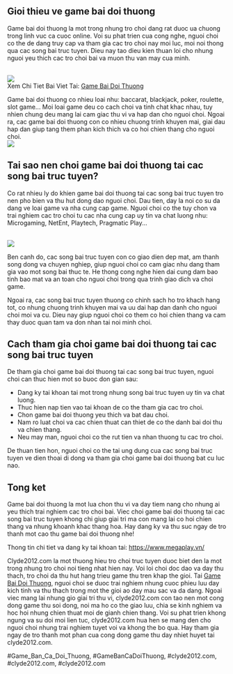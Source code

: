 <h2>Gioi thieu ve game bai doi thuong</h2><p>Game bai doi thuong la mot trong nhung tro choi dang rat duoc ua chuong trong linh vuc ca cuoc online. Voi su phat trien cua cong nghe, nguoi choi co the de dang truy cap va tham gia cac tro choi nay moi luc, moi noi thong qua cac song bai truc tuyen. Dieu nay tao dieu kien thuan loi cho nhung nguoi yeu thich cac tro choi bai va muon thu van may cua minh.</p><br><img src="https://clyde2012.com/wp-content/uploads/2025/02/clyde2012-com-5.webp"></br>
Xem Chi Tiet Bai Viet Tai: <a href="https://clyde2012.com/">Game Bai Doi Thuong</a><p>Game bai doi thuong co nhieu loai nhu: baccarat, blackjack, poker, roulette, slot game... Moi loai game deu co cach choi va tinh chat khac nhau, tuy nhien chung deu mang lai cam giac thu vi va hap dan cho nguoi choi. Ngoai ra, cac game bai doi thuong con co nhieu chuong trinh khuyen mai, giai dau hap dan giup tang them phan kich thich va co hoi chien thang cho nguoi choi.<br><img src="https://clyde2012.com/wp-content/uploads/2025/02/clyde2012-com-4.webp"></br><h2>Tai sao nen choi game bai doi thuong tai cac song bai truc tuyen?</h2><p>Co rat nhieu ly do khien game bai doi thuong tai cac song bai truc tuyen tro nen pho bien va thu hut dong dao nguoi choi. Dau tien, day la noi co su da dang ve loai game va nha cung cap game. Nguoi choi co the tuy chon va trai nghiem cac tro choi tu cac nha cung cap uy tin va chat luong nhu: Microgaming, NetEnt, Playtech, Pragmatic Play...</p><br><img src="https://clyde2012.com/wp-content/uploads/2025/02/gamebaidoithuongg-games_no_bg_favicon.webp"></br><p>Ben canh do, cac song bai truc tuyen con co giao dien dep mat, am thanh song dong va chuyen nghiep, giup nguoi choi co cam giac nhu dang tham gia vao mot song bai thuc te. He thong cong nghe hien dai cung dam bao tinh bao mat va an toan cho nguoi choi trong qua trinh giao dich va choi game.<p>Ngoai ra, cac song bai truc tuyen thuong co chinh sach ho tro khach hang tot, co nhung chuong trinh khuyen mai va uu dai hap dan danh cho nguoi choi moi va cu. Dieu nay giup nguoi choi co them co hoi chien thang va cam thay duoc quan tam va don nhan tai noi minh choi.</p><h2>Cach tham gia choi game bai doi thuong tai cac song bai truc tuyen</h2><p>De tham gia choi game bai doi thuong tai cac song bai truc tuyen, nguoi choi can thuc hien mot so buoc don gian sau:<ul>
<li>Dang ky tai khoan tai mot trong nhung song bai truc tuyen uy tin va chat luong.</li>
<li>Thuc hien nap tien vao tai khoan de co the tham gia cac tro choi.</li>
<li>Chon game bai doi thuong yeu thich va bat dau choi.</li>
<li>Nam ro luat choi va cac chien thuat can thiet de co the danh bai doi thu va chien thang.</li>
<li>Neu may man, nguoi choi co the rut tien va nhan thuong tu cac tro choi.</li>
</ul><p>De thuan tien hon, nguoi choi co the tai ung dung cua cac song bai truc tuyen ve dien thoai di dong va tham gia choi game bai doi thuong bat cu luc nao.</p><h2>Tong ket</h2><p>Game bai doi thuong la mot lua chon thu vi va day tiem nang cho nhung ai yeu thich trai nghiem cac tro choi bai. Viec choi game bai doi thuong tai cac song bai truc tuyen khong chi giup giai tri ma con mang lai co hoi chien thang va nhung khoanh khac thang hoa. Hay dang ky va thu suc ngay de tro thanh mot cao thu game bai doi thuong nhe!</p><p>Thong tin chi tiet va dang ky tai khoan tai: <a href="https://www.megaplay.vn/" target="_blank">https://www.megaplay.vn/</a></p><p>Clyde2012.com la mot thuong hieu tro choi truc tuyen duoc biet den la mot trong nhung tro choi noi tieng nhat hien nay. Voi loi choi doc dao va day thu thach, tro choi da thu hut hang trieu game thu tren khap the gioi. Tai <a href="https://clyde2012.com/">Game Bai Doi Thuong</a>, nguoi choi se duoc trai nghiem nhung cuoc phieu luu day kich tinh va thu thach trong mot the gioi ao day mau sac va da dang. Ngoai viec mang lai nhung gio giai tri thu vi, clyde2012.com con tao nen mot cong dong game thu soi dong, noi ma ho co the giao luu, chia se kinh nghiem va hoc hoi nhung chien thuat moi de gianh chien thang. Voi su phat trien khong ngung va su doi moi lien tuc, clyde2012.com hua hen se mang den cho nguoi choi nhung trai nghiem tuyet voi va khong the bo qua. Hay tham gia ngay de tro thanh mot phan cua cong dong game thu day nhiet huyet tai clyde2012.com.</p>
#Game_Ban_Ca_Doi_Thuong, #GameBanCaDoiThuong, #clyde2012.com, #clyde2012.com, #clyde2012.com
